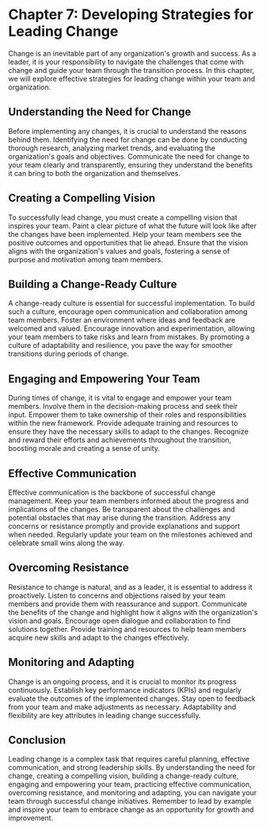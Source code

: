 Chapter 7: Developing Strategies for Leading Change
===================================================

Change is an inevitable part of any organization's growth and success. As a leader, it is your responsibility to navigate the challenges that come with change and guide your team through the transition process. In this chapter, we will explore effective strategies for leading change within your team and organization.

Understanding the Need for Change
---------------------------------

Before implementing any changes, it is crucial to understand the reasons behind them. Identifying the need for change can be done by conducting thorough research, analyzing market trends, and evaluating the organization's goals and objectives. Communicate the need for change to your team clearly and transparently, ensuring they understand the benefits it can bring to both the organization and themselves.

Creating a Compelling Vision
----------------------------

To successfully lead change, you must create a compelling vision that inspires your team. Paint a clear picture of what the future will look like after the changes have been implemented. Help your team members see the positive outcomes and opportunities that lie ahead. Ensure that the vision aligns with the organization's values and goals, fostering a sense of purpose and motivation among team members.

Building a Change-Ready Culture
-------------------------------

A change-ready culture is essential for successful implementation. To build such a culture, encourage open communication and collaboration among team members. Foster an environment where ideas and feedback are welcomed and valued. Encourage innovation and experimentation, allowing your team members to take risks and learn from mistakes. By promoting a culture of adaptability and resilience, you pave the way for smoother transitions during periods of change.

Engaging and Empowering Your Team
---------------------------------

During times of change, it is vital to engage and empower your team members. Involve them in the decision-making process and seek their input. Empower them to take ownership of their roles and responsibilities within the new framework. Provide adequate training and resources to ensure they have the necessary skills to adapt to the changes. Recognize and reward their efforts and achievements throughout the transition, boosting morale and creating a sense of unity.

Effective Communication
-----------------------

Effective communication is the backbone of successful change management. Keep your team members informed about the progress and implications of the changes. Be transparent about the challenges and potential obstacles that may arise during the transition. Address any concerns or resistance promptly and provide explanations and support when needed. Regularly update your team on the milestones achieved and celebrate small wins along the way.

Overcoming Resistance
---------------------

Resistance to change is natural, and as a leader, it is essential to address it proactively. Listen to concerns and objections raised by your team members and provide them with reassurance and support. Communicate the benefits of the change and highlight how it aligns with the organization's vision and goals. Encourage open dialogue and collaboration to find solutions together. Provide training and resources to help team members acquire new skills and adapt to the changes effectively.

Monitoring and Adapting
-----------------------

Change is an ongoing process, and it is crucial to monitor its progress continuously. Establish key performance indicators (KPIs) and regularly evaluate the outcomes of the implemented changes. Stay open to feedback from your team and make adjustments as necessary. Adaptability and flexibility are key attributes in leading change successfully.

Conclusion
----------

Leading change is a complex task that requires careful planning, effective communication, and strong leadership skills. By understanding the need for change, creating a compelling vision, building a change-ready culture, engaging and empowering your team, practicing effective communication, overcoming resistance, and monitoring and adapting, you can navigate your team through successful change initiatives. Remember to lead by example and inspire your team to embrace change as an opportunity for growth and improvement.
